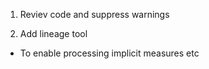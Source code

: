 1. Reviev code and suppress warnings

2. Add lineage tool
- To enable processing implicit measures etc